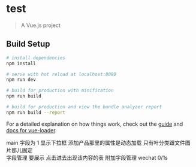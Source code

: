 # test

> A Vue.js project

## Build Setup

```bash
# install dependencies
npm install

# serve with hot reload at localhost:8080
npm run dev

# build for production with minification
npm run build

# build for production and view the bundle analyzer report
npm run build --report
```

For a detailed explanation on how things work, check out the [guide](http://vuejs-templates.github.io/webpack/) and [docs for vue-loader](http://vuejs.github.io/vue-loader).

main 字段为 1 显示下拉框 添加产品那里的属性是动态加载 只有叶分类跟文件图片那儿固定  
字段管理 要展示 点击进去出现该内容的表
附加字段管理 wechat 0/1s

